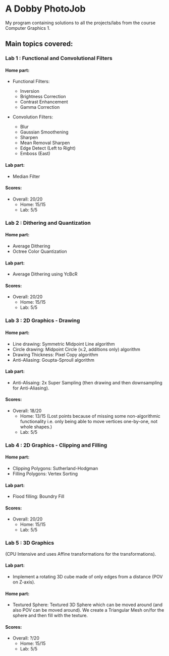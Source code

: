 # A Dobby PhotoJob
My program containing solutions to all the projects/labs from the course Computer Graphics 1.

## Main topics covered:


### Lab 1 : Functional and Convolutional Filters
#### Home part:
+ Functional Filters:
  + Inversion
  + Brightness Correction
  + Contrast Enhancement
  + Gamma Correction

+ Convolution Filters:
  + Blur
  + Gaussian Smoothening
  + Sharpen
  + Mean Removal Sharpen
  + Edge Detect (Left to Right)
  + Emboss (East)

#### Lab part:
+ Median Filter

#### Scores:
+ Overall: 20/20
  + Home: 15/15
  + Lab: 5/5



### Lab 2 : Dithering and Quantization
#### Home part:
+ Average Dithering
+ Octree Color Quantization

#### Lab part:
+ Average Dithering using YcBcR

#### Scores:
+ Overall: 20/20
  + Home: 15/15
  + Lab: 5/5



### Lab 3 : 2D Graphics - Drawing
#### Home part:
+ Line drawing: Symmetric Midpoint Line algorithm
+ Circle drawing: Midpoint Circle (v.2, additions only) algorithm
+ Drawing Thickness: Pixel Copy algorithm
+ Anti-Aliasing: Goupta-Sproull algorithm

#### Lab part:
+ Anti-Alisaing: 2x Super Sampling (then drawing and then downsampling for Anti-Aliasing).

#### Scores:
+ Overall: 18/20
  + Home: 13/15 (Lost points because of missing some non-algorithmic functionality i.e. only being able to move vertices one-by-one, not whole shapes.)
  + Lab: 5/5
 


### Lab 4 : 2D Graphics - Clipping and Filling
#### Home part:
+ Clipping Polygons: Sutherland-Hodgman
+ Filling Polygons:  Vertex Sorting

#### Lab part:
+ Flood filling: Boundry Fill

#### Scores:
+ Overall: 20/20
  + Home: 15/15
  + Lab: 5/5



### Lab 5 : 3D Graphics
(CPU Intensive and uses Affine transformations for the transformations).
#### Lab part:
+ Implement a rotating 3D cube made of only edges from a distance (POV on Z-axis).

#### Home part:
+ Textured Sphere: Textured 3D Sphere which can be moved around (and also POV can be moved around). We create a Triangular Mesh on/for the sphere and then fill with the texture.

#### Scores:
+ Overall: ?/20
  + Home: 15/15
  + Lab: 5/5
